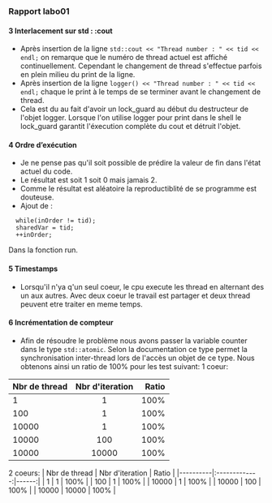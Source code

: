 ### Rapport labo01
#### 3 Interlacement sur std : :cout
- Après insertion de la ligne ```std::cout << "Thread number : " << tid << endl;``` on remarque que le numéro de thread actuel est affiché continuellement. Cependant le changement de thread s'effectue parfois en plein milieu du print de la ligne.
- Après insertion de la ligne ```logger() << "Thread number : " << tid << endl;``` chaque le print à le temps de se terminer avant le changement de thread.
- Cela est du au fait d'avoir un lock_guard au début du destructeur de l'objet logger. Lorsque l'on utilise logger pour print dans le shell le lock_guard garantit l'éxecution complète du cout et détruit l'objet.

#### 4 Ordre d’exécution
- Je ne pense pas qu'il soit possible de prédire la valeur de fin dans l'état actuel du code.
- Le résultat est soit 1 soit 0 mais jamais 2.
- Comme le résultat est aléatoire la reproductiblité de se programme est douteuse.
- Ajout de :
```
  while(inOrder != tid);
  sharedVar = tid;
  ++inOrder;
```
   Dans la fonction run.
  
#### 5 Timestamps
- Lorsqu'il n'ya q'un seul coeur, le cpu execute les thread en alternant des un aux autres. Avec deux coeur le travail est partager et deux thread peuvent etre traiter en meme temps.

#### 6 Incrémentation de compteur
- Afin de résoudre le problème nous avons passer la variable counter dans le type ```std::atomic```. Selon la documentation ce type permet la synchronisation inter-thread lors de l'accès un objet de ce type. Nous obtenons ainsi un ratio de 100% pour les test suivant:
1 coeur:

| Nbr de thread | Nbr d'iteration | Ratio | 
|----------|:-------------:|------:|
| 1 | 1 | 100% |
| 100 | 1 | 100% |
| 10000 | 1 | 100% | 
| 10000 | 100 | 100% |
| 10000 | 10000 | 100% |

2 coeurs:
| Nbr de thread | Nbr d'iteration | Ratio |
|----------|:-------------:|------:|
| 1 | 1 | 100% |
| 100 | 1 | 100% |
| 10000 | 1 | 100% | 
| 10000 | 100 | 100% |
| 10000 | 10000 | 100% |
